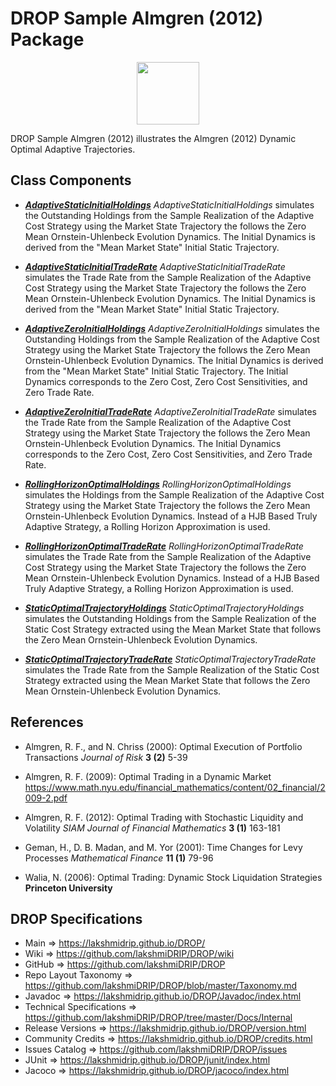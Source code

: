 # DROP Sample Almgren (2012) Package

<p align="center"><img src="https://github.com/lakshmiDRIP/DROP/blob/master/DRIP_Logo.gif?raw=true" width="100"></p>

DROP Sample Almgren (2012) illustrates the Almgren (2012) Dynamic Optimal Adaptive Trajectories.


## Class Components

 * [***AdaptiveStaticInitialHoldings***](https://github.com/lakshmiDRIP/DROP/tree/master/src/main/java/org/drip/sample/almgren2012/AdaptiveStaticInitialHoldings.java)
 <i>AdaptiveStaticInitialHoldings</i> simulates the Outstanding Holdings from the Sample Realization of the
 Adaptive Cost Strategy using the Market State Trajectory the follows the Zero Mean Ornstein-Uhlenbeck
 Evolution Dynamics. The Initial Dynamics is derived from the "Mean Market State" Initial Static Trajectory.

 * [***AdaptiveStaticInitialTradeRate***](https://github.com/lakshmiDRIP/DROP/tree/master/src/main/java/org/drip/sample/almgren2012/AdaptiveStaticInitialTradeRate.java)
 <i>AdaptiveStaticInitialTradeRate</i> simulates the Trade Rate from the Sample Realization of the Adaptive
 Cost Strategy using the Market State Trajectory the follows the Zero Mean Ornstein-Uhlenbeck Evolution
 Dynamics. The Initial Dynamics is derived from the "Mean Market State" Initial Static Trajectory.

 * [***AdaptiveZeroInitialHoldings***](https://github.com/lakshmiDRIP/DROP/tree/master/src/main/java/org/drip/sample/almgren2012/AdaptiveZeroInitialHoldings.java)
 <i>AdaptiveZeroInitialHoldings</i> simulates the Outstanding Holdings from the Sample Realization of the
 Adaptive Cost Strategy using the Market State Trajectory the follows the Zero Mean Ornstein-Uhlenbeck
 Evolution Dynamics. The Initial Dynamics is derived from the "Mean Market State" Initial Static Trajectory.
 The Initial Dynamics corresponds to the Zero Cost, Zero Cost Sensitivities, and Zero Trade Rate.

 * [***AdaptiveZeroInitialTradeRate***](https://github.com/lakshmiDRIP/DROP/tree/master/src/main/java/org/drip/sample/almgren2012/AdaptiveZeroInitialTradeRate.java)
 <i>AdaptiveZeroInitialTradeRate</i> simulates the Trade Rate from the Sample Realization of the Adaptive
 Cost Strategy using the Market State Trajectory the follows the Zero Mean Ornstein-Uhlenbeck Evolution
 Dynamics. The Initial Dynamics corresponds to the Zero Cost, Zero Cost Sensitivities, and Zero Trade Rate.

 * [***RollingHorizonOptimalHoldings***](https://github.com/lakshmiDRIP/DROP/tree/master/src/main/java/org/drip/sample/almgren2012/RollingHorizonOptimalHoldings.java)
 <i>RollingHorizonOptimalHoldings</i> simulates the Holdings from the Sample Realization of the Adaptive Cost
 Strategy using the Market State Trajectory the follows the Zero Mean Ornstein-Uhlenbeck Evolution Dynamics.
 Instead of a HJB Based Truly Adaptive Strategy, a Rolling Horizon Approximation is used.

 * [***RollingHorizonOptimalTradeRate***](https://github.com/lakshmiDRIP/DROP/tree/master/src/main/java/org/drip/sample/almgren2012/RollingHorizonOptimalTradeRate.java)
 <i>RollingHorizonOptimalTradeRate</i> simulates the Trade Rate from the Sample Realization of the Adaptive
 Cost Strategy using the Market State Trajectory the follows the Zero Mean Ornstein-Uhlenbeck Evolution
 Dynamics. Instead of a HJB Based Truly Adaptive Strategy, a Rolling Horizon Approximation is used.

 * [***StaticOptimalTrajectoryHoldings***](https://github.com/lakshmiDRIP/DROP/tree/master/src/main/java/org/drip/sample/almgren2012/StaticOptimalTrajectoryHoldings.java)
 <i>StaticOptimalTrajectoryHoldings</i> simulates the Outstanding Holdings from the Sample Realization of the
 Static Cost Strategy extracted using the Mean Market State that follows the Zero Mean Ornstein-Uhlenbeck
 Evolution Dynamics.

 * [***StaticOptimalTrajectoryTradeRate***](https://github.com/lakshmiDRIP/DROP/tree/master/src/main/java/org/drip/sample/almgren2012/StaticOptimalTrajectoryTradeRate.java)
 <i>StaticOptimalTrajectoryTradeRate</i> simulates the Trade Rate from the Sample Realization of the Static
 Cost Strategy extracted using the Mean Market State that follows the Zero Mean Ornstein-Uhlenbeck Evolution
 Dynamics.


## References

 * Almgren, R. F., and N. Chriss (2000): Optimal Execution of Portfolio Transactions <i>Journal of Risk</i>
 <b>3 (2)</b> 5-39

 * Almgren, R. F. (2009): Optimal Trading in a Dynamic Market
 https://www.math.nyu.edu/financial_mathematics/content/02_financial/2009-2.pdf

 * Almgren, R. F. (2012): Optimal Trading with Stochastic Liquidity and Volatility <i>SIAM Journal of
 Financial Mathematics</i> <b>3 (1)</b> 163-181

 * Geman, H., D. B. Madan, and M. Yor (2001): Time Changes for Levy Processes <i>Mathematical Finance</i>
 <b>11 (1)</b> 79-96

 * Walia, N. (2006): Optimal Trading: Dynamic Stock Liquidation Strategies <b>Princeton University</b>


## DROP Specifications

 * Main                     => https://lakshmidrip.github.io/DROP/
 * Wiki                     => https://github.com/lakshmiDRIP/DROP/wiki
 * GitHub                   => https://github.com/lakshmiDRIP/DROP
 * Repo Layout Taxonomy     => https://github.com/lakshmiDRIP/DROP/blob/master/Taxonomy.md
 * Javadoc                  => https://lakshmidrip.github.io/DROP/Javadoc/index.html
 * Technical Specifications => https://github.com/lakshmiDRIP/DROP/tree/master/Docs/Internal
 * Release Versions         => https://lakshmidrip.github.io/DROP/version.html
 * Community Credits        => https://lakshmidrip.github.io/DROP/credits.html
 * Issues Catalog           => https://github.com/lakshmiDRIP/DROP/issues
 * JUnit                    => https://lakshmidrip.github.io/DROP/junit/index.html
 * Jacoco                   => https://lakshmidrip.github.io/DROP/jacoco/index.html
